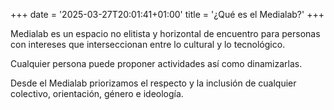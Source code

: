 +++
date = '2025-03-27T20:01:41+01:00'
title = '¿Qué es el Medialab?'
+++

Medialab es un espacio no elitista y horizontal de encuentro para personas con intereses que interseccionan entre lo cultural y lo tecnológico.

Cualquier persona puede proponer actividades así como dinamizarlas.

Desde el Medialab priorizamos el respecto y la inclusión de cualquier colectivo, orientación, género e ideología.
